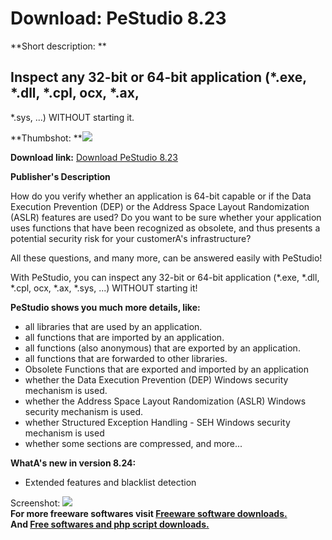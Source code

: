 # Download: PeStudio 8.23

**Short description: **

## Inspect any 32-bit or 64-bit application (*.exe, *.dll, *.cpl, ocx, *.ax,
*.sys, ...) WITHOUT starting it.

  
**Thumbshot: **![](http://www.freewarefiles.com/screenshot/pestudio3_md.jpg)   
  
**Download link:** [Download PeStudio 8.23](http://freesoftwares.boysofts.com/PeStudio_program_59703.html)  
  

**Publisher's Description**  
  

How do you verify whether an application is 64-bit capable or if the Data
Execution Prevention (DEP) or the Address Space Layout Randomization (ASLR)
features are used? Do you want to be sure whether your application uses
functions that have been recognized as obsolete, and thus presents a potential
security risk for your customerA's infrastructure?

All these questions, and many more, can be answered easily with PeStudio!

With PeStudio, you can inspect any 32-bit or 64-bit application (*.exe, *.dll,
*.cpl, ocx, *.ax, *.sys, ...) WITHOUT starting it!

**PeStudio shows you much more details, like:**

  * all libraries that are used by an application. 
  * all functions that are imported by an application. 
  * all functions (also anonymous) that are exported by an application. 
  * all functions that are forwarded to other libraries. 
  * Obsolete Functions that are exported and imported by an application 
  * whether the Data Execution Prevention (DEP) Windows security mechanism is used. 
  * whether the Address Space Layout Randomization (ASLR) Windows security mechanism is used. 
  * whether Structured Exception Handling - SEH Windows security mechanism is used 
  * whether some sections are compressed, and more... 

**WhatA's new in version 8.24:**

  * Extended features and blacklist detection 

  
  
Screenshot: ![](http://www.freewarefiles.com/screenshot/pestudio3.jpg)  
**For more freeware softwares visit [Freeware software downloads.](http://freesoftwares.boysofts.com/)**   
**And [Free softwares and php script downloads.](http://www.boysofts.com/)**


